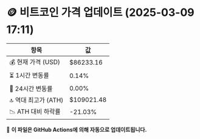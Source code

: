 # 🪙 비트코인 가격 업데이트 (2025-03-09 17:11)

| 항목                | 값 |
|--------------------|----------------|
| 💰 현재 가격 (USD) | $86233.16 |
| ⏳ 1시간 변동률    | 0.14% |
| 📆 24시간 변동률   | 0.00% |
| 🔝 역대 최고가 (ATH) | $109021.48 |
| 📉 ATH 대비 하락률 | -21.03% |

🔄 **이 파일은 GitHub Actions에 의해 자동으로 업데이트됩니다.**

